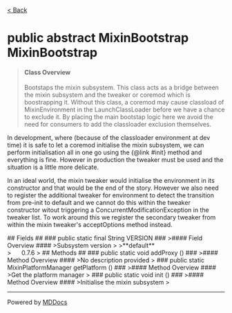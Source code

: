 [< Back](../README.md)
# public abstract MixinBootstrap MixinBootstrap #
>#### Class Overview ####
>Bootstaps the mixin subsystem. This class acts as a bridge between the mixin
 subsystem and the tweaker or coremod which is boostrapping it. Without this
 class, a coremod may cause classload of MixinEnvironment in the
 LaunchClassLoader before we have a chance to exclude it. By placing the main
 bootstap logic here we avoid the need for consumers to add the classloader
 exclusion themselves.
 
 <p>In development, where (because of the classloader environment at dev time)
 it is safe to let a coremod initialise the mixin subsystem, we can perform
 initialisation all in one go using the {@link #init} method and everything is
 fine. However in production the tweaker must be used and the situation is a
 little more delicate.</p>
 
 <p>In an ideal world, the mixin tweaker would initialise the environment in
 its constructor and that would be the end of the story. However we also need
 to register the additional tweaker for environment to detect the transition
 from pre-init to default and we cannot do this within the tweaker constructor
 witout triggering a ConcurrentModificationException in the tweaker list. To
 work around this we register the secondary tweaker from within the mixin 
 tweaker's acceptOptions method instead.</p>
## Fields ##
### public static final String VERSION ###
>#### Field Overview ####
>Subsystem version
>
>**default**<br />
>&nbsp;&nbsp;&nbsp;&nbsp;&nbsp;&nbsp;0.7.6
>
## Methods ##
### public static void addProxy () ###
>#### Method Overview ####
>No description provided
>
### public static MixinPlatformManager getPlatform () ###
>#### Method Overview ####
>Get the platform manager
>
### public static void init () ###
>#### Method Overview ####
>Initialise the mixin subsystem
>

---
Powered by [MDDocs](https://github.com/VRCube/MDDocs)